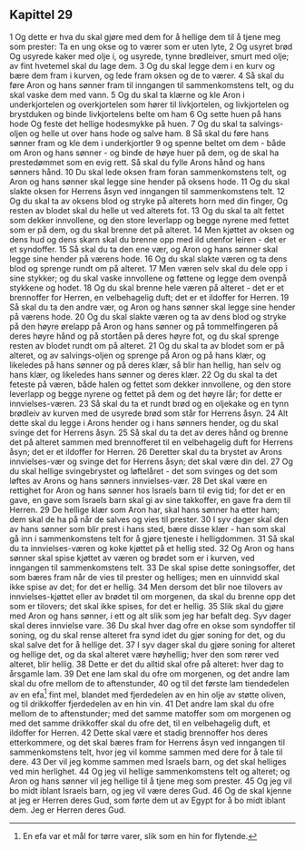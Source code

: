 ## Kapittel 29

1 Og dette er hva du skal gjøre med dem for å hellige dem til å tjene meg som prester: Ta en ung okse og to værer som er uten lyte,
2 Og usyret brød Og usyrede kaker med olje i, og usyrede, tynne brødleiver, smurt med olje; av fint hvetemel skal du lage dem.
3 Og du skal legge dem i en kurv og bære dem fram i kurven, og lede fram oksen og de to værer.
4 Så skal du føre Aron og hans sønner fram til inngangen til sammenkomstens telt, og du skal vaske dem med vann.
5 Og du skal ta klærne og kle Aron i underkjortelen og overkjortelen som hører til livkjortelen, og livkjortelen og brystduken og binde livkjortelens belte om ham
6 Og sette huen på hans hode Og feste det hellige hodesmykke på huen.
7 Og du skal ta salvings-oljen og helle ut over hans hode og salve ham.
8 Så skal du føre hans sønner fram og kle dem i underkjortler
9 og spenne beltet om dem - både om Aron og hans sønner - og binde de høye huer på dem, og de skal ha prestedømmet som en evig rett. Så skal du fylle Arons hånd og hans sønners hånd.
10 Du skal lede oksen fram foran sammenkomstens telt, og Aron og hans sønner skal legge sine hender på oksens hode.
11 Og du skal slakte oksen for Herrens åsyn ved inngangen til sammenkomstens telt.
12 Og du skal ta av oksens blod og stryke på alterets horn med din finger, Og resten av blodet skal du helle ut ved alterets fot.
13 Og du skal ta alt fettet som dekker innvollene, og den store leverlapp og begge nyrene med fettet som er på dem, og du skal brenne det på alteret.
14 Men kjøttet av oksen og dens hud og dens skarn skal du brenne opp med ild utenfor leiren - det er et syndoffer.
15 Så skal du ta den ene vær, og Aron og hans sønner skal legge sine hender på værens hode.
16 Og du skal slakte væren og ta dens blod og sprenge rundt om på alteret.
17 Men væren selv skal du dele opp i sine stykker; og du skal vaske innvollene og føttene og legge dem ovenpå stykkene og hodet.
18 Og du skal brenne hele væren på alteret - det er et brennoffer for Herren, en velbehagelig duft; det er et ildoffer for Herren.
19 Så skal du ta den andre vær, og Aron og hans sønner skal legge sine hender på værens hode.
20 Og du skal slakte væren og ta av dens blod og stryke på den høyre ørelapp på Aron og hans sønner og på tommelfingeren på deres høyre hånd og på stortåen på deres høyre fot, og du skal sprenge resten av blodet rundt om på alteret.
21 Og du skal ta av blodet som er på alteret, og av salvings-oljen og sprenge på Aron og på hans klær, og likeledes på hans sønner og på deres klær, så blir han hellig, han selv og hans klær, og likeledes hans sønner og deres klær.
22 Og du skal ta det feteste på væren, både halen og fettet som dekker innvollene, og den store leverlapp og begge nyrene og fettet på dem og det høyre lår; for dette er innvielses-væren.
23 Så skal du ta et rundt brød og en oljekake og en tynn brødleiv av kurven med de usyrede brød som står for Herrens åsyn.
24 Alt dette skal du legge i Arons hender og i hans sønners hender, og du skal svinge det for Herrens åsyn.
25 Så skal du ta det av deres hånd og brenne det på alteret sammen med brennofferet til en velbehagelig duft for Herrens åsyn; det er et ildoffer for Herren.
26 Deretter skal du ta brystet av Arons innvielses-vær og svinge det for Herrens åsyn; det skal være din del.
27 Og du skal hellige svingebrystet og løftelåret - det som svinges og det som løftes av Arons og hans sønners innvielses-vær.
28 Det skal være en rettighet for Aron og hans sønner hos Israels barn til evig tid; for det er en gave, en gave som Israels barn skal gi av sine takkoffer, en gave fra dem til Herren.
29 De hellige klær som Aron har, skal hans sønner ha etter ham; dem skal de ha på når de salves og vies til prester.
30 I syv dager skal den av hans sønner som blir prest i hans sted, bære disse klær - han som skal gå inn i sammenkomstens telt for å gjøre tjeneste i helligdommen.
31 Så skal du ta innvielses-væren og koke kjøttet på et hellig sted.
32 Og Aron og hans sønner skal spise kjøttet av væren og brødet som er i kurven, ved inngangen til sammenkomstens telt.
33 De skal spise dette soningsoffer, det som bæres fram når de vies til prester og helliges; men en uinnvidd skal ikke spise av det; for det er hellig.
34 Men dersom det blir noe tilovers av innvielses-kjøttet eller av brødet til om morgenen, da skal du brenne opp det som er tilovers; det skal ikke spises, for det er hellig.
35 Slik skal du gjøre med Aron og hans sønner, i ett og alt slik som jeg har befalt deg. Syv dager skal deres innvielse vare.
36 Du skal hver dag ofre en okse som syndoffer til soning, og du skal rense alteret fra synd idet du gjør soning for det, og du skal salve det for å hellige det.
37 I syv dager skal du gjøre soning for alteret og hellige det, og da skal alteret være høyhellig; hver den som rører ved alteret, blir hellig.
38 Dette er det du alltid skal ofre på alteret: hver dag to årsgamle lam.
39 Det ene lam skal du ofre om morgenen, og det andre lam skal du ofre mellom de to aftenstunder,
40 og til det første lam tiendedelen av en efa[^1] fint mel, blandet med fjerdedelen av en hin olje av støtte oliven, og til drikkoffer fjerdedelen av en hin vin.
41 Det andre lam skal du ofre mellom de to aftenstunder; med det samme matoffer som om morgenen og med det samme drikkoffer skal du ofre det, til en velbehagelig duft, et ildoffer for Herren.
42 Dette skal være et stadig brennoffer hos deres etterkommere, og det skal bæres fram for Herrens åsyn ved inngangen til sammenkomstens telt, hvor jeg vil komme sammen med dere for å tale til dere.
43 Der vil jeg komme sammen med Israels barn, og det skal helliges ved min herlighet.
44 Og jeg vil hellige sammenkomstens telt og alteret; og Aron og hans sønner vil jeg hellige til å tjene meg som prester.
45 Og jeg vil bo midt iblant Israels barn, og jeg vil være deres Gud.
46 Og de skal kjenne at jeg er Herren deres Gud, som førte dem ut av Egypt for å bo midt iblant dem. Jeg er Herren deres Gud.

[^1]:  En efa var et mål for tørre varer, slik som en hin for flytende.
